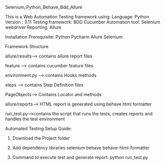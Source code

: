 Selenium_Python_Behave_Bdd_Allure

This is a Web Automation Testing framework using:
Language: Python
Version : 3.11
Testing framework: BDD Cucumber
Automation tool: Selenium webdriver
Reporting: Allure


Installation Prerequisite:
Python
Pycharm
Allure
Selenium


Framework Structure

allure/results--> contains allure report files

feature --> contains cucumber feature files

environment.py --> contains Hooks methods

steps --> contains Step Definition files

PageObjects--> Contains Locator and methods

allure/reports--> HTML report is generated using behave html formatter

run_test.py-->contains the script that runs the tests, creates reports and handles the test environment



Automated Testing Setup Guide:
1. Download the Project folder

2. Add dependency libraries
    selenium
    behave
    behave-html-formatter

3. Command to execute test and generate report:
    python run_test.py      

   



